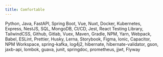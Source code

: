 ```yaml
---
title: Comfortable
---
```


Python, Java, FastAPI, Spring Boot, Vue, Nuxt, Docker, Kubernetes, Express, NestJS, SQL, MongoDB, CI/CD, Jest, React Testing Library, TailwindCSS, Github, Gitlab, Vuex, Maven, Gradle, NPM, Yarn, Webpack, Babel, ESLint, Prettier, Husky, Lerna, Storybook, Figma, Ionic, Capacitor, NPM Workspace, spring-kafka, log4j2, hibernate, hibernate-validator, gson, jaxb-api, lombok, guava, junit, springdoc, prometheus, jjwt, Flyway
